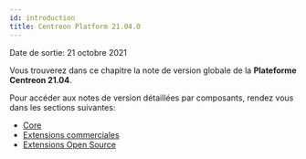 ```yaml
---
id: introduction
title: Centreon Platform 21.04.0
---
```


Date de sortie: 21 octobre 2021

Vous trouverez dans ce chapitre la note de version globale de la **Plateforme
Centreon 21.04**.

Pour accéder aux notes de version détaillées par composants, rendez vous dans
les sections suivantes:

- [Core](centreon-core.html)
- [Extensions commerciales](centreon-commercial-extensions.html)
- [Extensions Open Source](centreon-os-extensions.html)